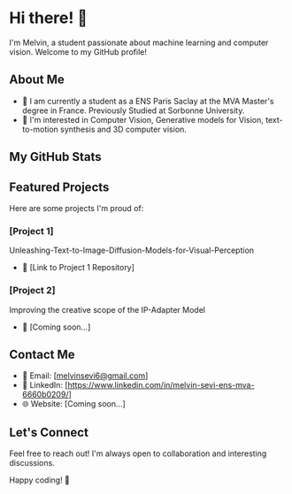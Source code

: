 # Hi there! 👋

I'm Melvin, a student passionate about machine learning and computer vision. Welcome to my GitHub profile!

## About Me

- 💼 I am currently a student as a ENS Paris Saclay at the MVA Master's degree in France. Previously Studied at Sorbonne University.
- 🤔 I'm interested in Computer Vision, Generative models for Vision, text-to-motion synthesis and 3D computer vision.

## My GitHub Stats

## Featured Projects

Here are some projects I'm proud of:

### [Project 1]

Unleashing-Text-to-Image-Diffusion-Models-for-Visual-Perception
- 🔗 [Link to Project 1 Repository]

### [Project 2]

Improving the creative scope of the IP-Adapter Model

- 🔗 [Coming soon...]


## Contact Me

- 📧 Email: [melvinsevi6@gmail.com]
- 💼 LinkedIn: [https://www.linkedin.com/in/melvin-sevi-ens-mva-6660b0209/]
- 🌐 Website: [Coming soon...]

## Let's Connect

Feel free to reach out! I'm always open to collaboration and interesting discussions.

Happy coding! 🚀
